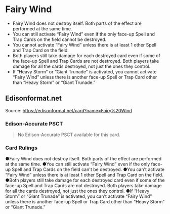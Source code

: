 # Fairy Wind

*   Fairy Wind does not destroy itself. Both parts of the effect are performed at the same time.
*   You can still activate “Fairy Wind” even if the only face-up Spell and Trap Cards on the field cannot be destroyed.
*   You cannot activate “Fairy Wind” unless there is at least 1 other Spell and Trap Card on the field.
*   Both players still take damage for each destroyed card even if some of the face-up Spell and Trap Cards are not destroyed. Both players take damage for all the cards destroyed, not just the ones they control.
*   If “Heavy Storm” or “Giant Trunade” is activated, you cannot activate “Fairy Wind” unless there is another face-up Spell or Trap Card other than “Heavy Storm” or “Giant Trunade.”

## Edisonformat.net

Source: https://edisonformat.net/card?name=Fairy%20Wind

### Edison-Accurate PSCT

> No Edison-Accurate PSCT available for this card.

### Card Rulings

●Fairy Wind does not destroy itself. Both parts of the effect are performed at the same time.
●You can still activate “Fairy Wind” even if the only face-up Spell and Trap Cards on the field can't be destroyed.
●You can't activate “Fairy Wind” unless there is at least 1 other Spell and Trap Card on the field.
●Both players still take damage for each destroyed card even if some of the face-up Spell and Trap Cards are not destroyed. Both players take damage for all the cards destroyed, not just the ones they control.
●If “Heavy Storm” or “Giant Trunade” is activated, you can't activate “Fairy Wind” unless there is another face-up Spell or Trap Card other than “Heavy Storm” or “Giant Trunade.”
            